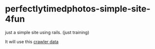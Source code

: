# perfectlytimedphotos-simple-site-4fun
just a simple site using rails. (just training)


It will use this [crawler data](https://github.com/wkudaka/perfectlytimedphotos-crawler-4fun)